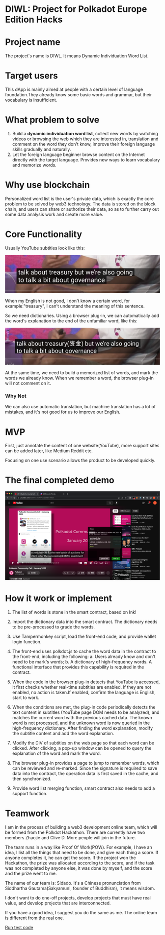 # DIWL: Project for Polkadot Europe Edition Hacks

# Project name

The project's name is DIWL. It means Dynamic Individuation Word List.

# Target users

This dApp is mainly aimed at people with a certain level of language foundation.They already know some basic words and grammar, but their vocabulary is insufficient.

# What problem to solve

1. Build a **dynamic individuation word list**, collect new words by watching videos or browsing the web which they are interested in, translation and comment on the word they don't know, improve their foreign language skills gradually and naturally.
2. Let the foreign language beginner browse content on the Internet directly with the target language. Provides new ways to learn vocabulary and memorize words.
  
# Why use blockchain

Personalized word list is the user's private data, which is exactly the core problem to be solved by web3 technology. The data is stored on the block chain, and users can share or authorize their data, so as to further carry out some data analysis work and create more value.

# Core Functionality

Usually YouTube subtitles look like this:

![](images/Untitled.png)

When my English is not good, I don't know a certain word, for example:"treasury", I can't understand the meaning of this sentence.

So we need dictionaries.
Using a browser plug-in, we can automatically add the word's explanation to the end of the unfamiliar word, like this:

![](images/Untitled%201.png)

At the same time, we need to build a memorized list of words, and mark the words we already know. When we remember a word, the browser plug-in will not comment on it.

### Why Not

We can also use automatic translation, but machine translation has a lot of mistakes, and it's not good for us to improve our English.

# MVP

First, just annotate the content of one website(YouTube),  more support sites can be added later, like Medium Reddit etc.

Focusing on one use scenario allows the product to be developed quickly.

# The final completed demo
![](images/cc3.png)

# **How it work or implement**

1. The list of words is stone in the smart contract, based on Ink!

2. Import the dictionary data into the smart contract. The dictionary needs to be pre-processed to grade the words.

3. Use Tampermonkey script, load the front-end code, and provide wallet login function.

4. The front-end uses polkdot.js to cache the word data in the contract to the front-end, including the following: a. Users already know and don't need to be mark's words; b. A dictionary of high-frequency words. A functional interface that provides this capability is required in the contract.

5. When the code in the browser plug-in detects that YouTube is accessed, it first checks whether real-time subtitles are enabled. If they are not enabled, no action is taken.If enabled, confirm the language is English, start to work.

6. When the conditions are met, the plug-in code periodically detects the text content in subtitles (YouTube page DOM needs to be analyzed), and matches the current word with the previous cached data. The known word is not processed, and the unknown word is now queried in the high-frequency dictionary. After finding the word explanation, modify the subtitle content and add the word explanation.

7. Modify the DIV of subtitles on the web page so that each word can be clicked. After clicking, a pop-up window can be opened to query the explanation of the word and mark the word.

8. The browser plug-in provides a page to jump to remember words, which can be reviewed and re-marked. Since the signature is required to save data into the contract, the operation data is first saved in the cache, and then synchronized.

9. Provide word list merging function, smart contract also needs to add a support function.

# Teamwork

I am in the process of building a web3 development online team, which will be formed from the Polkdot Hackathon. There are currently have two members Zhaojie and Clive D. More people will join in the future.

The team runs in a way like Proof Of Work(POW). For example, I have an idea, I list all the things that need to be done,  and give each thing a score. If anyone completes it, he can get the score. If the project won the Hackathon, the prize was allocated according to the score, and if the task was not completed by anyone else, it was done by myself, and the score and the prize went to me.

The name of our team is: Sidado. It's a Chinese pronunciation from Siddhartha Gautama(Sakyamuni, founder of Buddhism), it means wisdom.

I don't want to do one-off projects, develop projects that must have real value, and develop projects that are interconnected.

If you have a good idea, I suggest you do the same as me. The online team is different from the real one.

[Run test code](https://github.com/SidadoTeam/DiWl/blob/master/README_RUN_TEST.md)